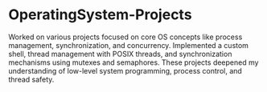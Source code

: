 # OperatingSystem-Projects
Worked on various projects focused on core OS concepts like process management, synchronization, and concurrency. Implemented a custom shell, thread management with POSIX threads, and synchronization mechanisms using mutexes and semaphores. These projects deepened my understanding of low-level system programming, process control, and thread safety.
